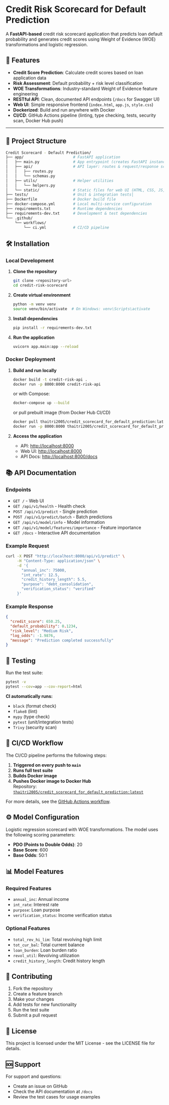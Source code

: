 # Credit Risk Scorecard for Default Prediction

A **FastAPI-based** credit risk scorecard application that predicts loan default probability and generates credit scores using Weight of Evidence (WOE) transformations and logistic regression.

## 🚀 Features

- **Credit Score Prediction**: Calculate credit scores based on loan application data  
- **Risk Assessment**: Default probability + risk level classification  
- **WOE Transformations**: Industry-standard Weight of Evidence feature engineering  
- **RESTful API**: Clean, documented API endpoints (`/docs` for Swagger UI)  
- **Web UI**: Simple responsive frontend (`index.html`, `app.js`, `style.css`)  
- **Dockerized**: Build and run anywhere with Docker  
- **CI/CD**: GitHub Actions pipeline (linting, type checking, tests, security scan, Docker Hub push)

---

## 📁 Project Structure

```bash
Credit Scorecard - Default Prediction/
├── app/                      # FastAPI application
│   ├── main.py               # App entrypoint (creates FastAPI instance)
│   ├── api/                  # API layer: routes & request/response schemas
│   │   ├── routes.py
│   │   └── schemas.py
│   ├── utils/                # Helper utilities
│   │   └── helpers.py
│   └── static/               # Static files for web UI (HTML, CSS, JS, assets)
├── tests/                    # Unit & integration tests│
├── Dockerfile                # Docker build file
├── docker-compose.yml        # Local multi-service configuration
├── requirements.txt          # Runtime dependencies
├── requirements-dev.txt      # Development & test dependencies
└── .github/
    └── workflows/
        └── ci.yml            # CI/CD pipeline
```

## 🛠️ Installation

### Local Development

1. **Clone the repository**

   ```bash
   git clone <repository-url>
   cd credit-risk-scorecard
   ```

2. **Create virtual environment**

   ```bash
   python -m venv venv
   source venv/bin/activate  # On Windows: venv\Scripts\activate
   ```

3. **Install dependencies**

   ```bash
   pip install -r requirements-dev.txt
   ```

4. **Run the application**

   ```bash
   uvicorn app.main:app --reload
   ```

### Docker Deployment

1. **Build and run locally**

   ```bash
   docker build -t credit-risk-api .
   docker run -p 8000:8000 credit-risk-api
   ```

   or with Compose:

   ```bash
   docker-compose up --build
   ```

   or pull prebuilt image (from Docker Hub CI/CD)

   ```bash
   docker pull thaitri2005/credit_scorecard_for_default_prediction:latest
   docker run -p 8000:8000 thaitri2005/credit_scorecard_for_default_prediction:latest
   ```

2. **Access the application**
   - API: <http://localhost:8000>
   - Web UI: <http://localhost:8000>
   - API Docs: <http://localhost:8000/docs>

## 📚 API Documentation

### Endpoints

- `GET /` - Web UI
- `GET /api/v1/health` - Health check
- `POST /api/v1/predict` - Single prediction
- `POST /api/v1/predict/batch` - Batch predictions
- `GET /api/v1/model/info` - Model information
- `GET /api/v1/model/features/importance` - Feature importance
- `GET /docs` - Interactive API documentation

### Example Request

```bash
curl -X POST "http://localhost:8000/api/v1/predict" \
     -H "Content-Type: application/json" \
     -d '{
       "annual_inc": 75000,
       "int_rate": 12.5,
       "credit_history_length": 5.5,
       "purpose": "debt_consolidation",
       "verification_status": "verified"
     }'
```

### Example Response

```json
{
  "credit_score": 650.25,
  "default_probability": 0.1234,
  "risk_level": "Medium Risk",
  "log_odds": -1.9876,
  "message": "Prediction completed successfully"
}
```

## 🧪 Testing

Run the test suite:

```bash
pytest -v
pytest --cov=app --cov-report=html
```

**CI automatically runs:**

- `black` (format check)
- `flake8` (lint)
- `mypy` (type check)
- `pytest` (unit/integration tests)
- `Trivy` (security scan)

## 🔄 CI/CD Workflow

The CI/CD pipeline performs the following steps:

1. **Triggered on every push to `main`**
2. **Runs full test suite**
3. **Builds Docker image**
4. **Pushes Docker image to Docker Hub**  
   Repository: [`thaitri2005/credit_scorecard_for_default_prediction:latest`](https://hub.docker.com/r/thaitri2005/credit_scorecard_for_default_prediction)

For more details, see the [GitHub Actions workflow](.github/workflows/deploy.yml).

## ⚙️ Model Configuration

Logistic regression scorecard with WOE transformations. The model uses the following scoring parameters:

- **PDO (Points to Double Odds)**: 20
- **Base Score**: 600
- **Base Odds**: 50:1

## 📊 Model Features

### Required Features

- `annual_inc`: Annual income
- `int_rate`: Interest rate
- `purpose`: Loan purpose
- `verification_status`: Income verification status

### Optional Features

- `total_rev_hi_lim`: Total revolving high limit
- `tot_cur_bal`: Total current balance
- `loan_burden`: Loan burden ratio
- `revol_util`: Revolving utilization
- `credit_history_length`: Credit history length

## 🤝 Contributing

1. Fork the repository
2. Create a feature branch
3. Make your changes
4. Add tests for new functionality
5. Run the test suite
6. Submit a pull request

## 📄 License

This project is licensed under the MIT License - see the LICENSE file for details.

## 🆘 Support

For support and questions:

- Create an issue on GitHub
- Check the API documentation at `/docs`
- Review the test cases for usage examples
